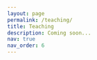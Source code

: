 ```yaml
---
layout: page
permalink: /teaching/
title: Teaching
description: Coming soon...
nav: true
nav_order: 6
---
```

